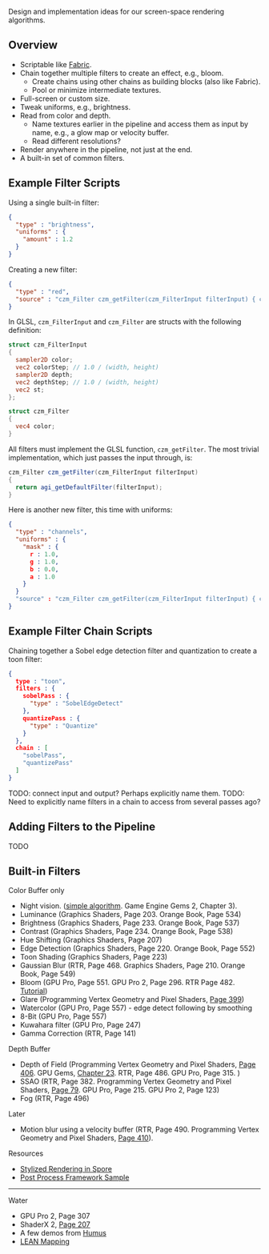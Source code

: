 Design and implementation ideas for our screen-space rendering algorithms.

## Overview

* Scriptable like [Fabric](https://github.com/AnalyticalGraphicsInc/cesium/wiki/Fabric).
* Chain together multiple filters to create an effect, e.g., bloom.
   * Create chains using other chains as building blocks (also like Fabric).
   * Pool or minimize intermediate textures.
* Full-screen or custom size.
* Tweak uniforms, e.g., brightness.
* Read from color and depth.
   * Name textures earlier in the pipeline and access them as input by name, e.g., a glow map or velocity buffer.
   * Read different resolutions?
* Render anywhere in the pipeline, not just at the end.
* A built-in set of common filters.

## Example Filter Scripts

Using a single built-in filter:
```json
{
  "type" : "brightness",
  "uniforms" : {
    "amount" : 1.2
  }
}
```

Creating a new filter:
```json
{
  "type" : "red",
  "source" : "czm_Filter czm_getFilter(czm_FilterInput filterInput) { czm_Filter f = agi_getDefaultFilter(filterInput); f.color = vec4(texture2D(filterInput.color, filterInput.st).r, 0.0, 0.0, 1.0); return f; }"
}
```

In GLSL, `czm_FilterInput` and `czm_Filter` are structs with the following definition:
```glsl
struct czm_FilterInput
{
  sampler2D color;
  vec2 colorStep; // 1.0 / (width, height)
  sampler2D depth;
  vec2 depthStep; // 1.0 / (width, height)
  vec2 st;
};

struct czm_Filter
{
  vec4 color;
}
```
All filters must implement the GLSL function, `czm_getFilter`.  The most trivial implementation, which just passes the input through, is:
```glsl
czm_Filter czm_getFilter(czm_FilterInput filterInput)
{
  return agi_getDefaultFilter(filterInput);
}
```
Here is another new filter, this time with uniforms:
```json
{
  "type" : "channels",
  "uniforms" : {
    "mask" : {
      r : 1.0,
      g : 1.0,
      b : 0.0,
      a : 1.0
    }
  }
  "source" : "czm_Filter czm_getFilter(czm_FilterInput filterInput) { czm_Filter f = agi_getDefaultFilter(filterInput); f.color = texture2D(filterInput.color, filterInput.st) * mask; return f; }"
}
```

## Example Filter Chain Scripts

Chaining together a Sobel edge detection filter and quantization to create a toon filter:
```json
{
  type : "toon",
  filters : {
    sobelPass : {
      "type" : "SobelEdgeDetect"
    },
    quantizePass : {
      "type" : "Quantize"
    }
  },
  chain : [
    "sobelPass",
    "quantizePass"
  ]
}
```

TODO: connect input and output?  Perhaps explicitly name them.
TODO: Need to explicitly name filters in a chain to access from several passes ago?

## Adding Filters to the Pipeline

TODO

## Built-in Filters

Color Buffer only
* Night vision.  ([simple algorithm](http://wtomandev.blogspot.com/2009/09/night-vision-effect.html).  Game Engine Gems 2, Chapter 3).
* Luminance (Graphics Shaders, Page 203.  Orange Book, Page 534)
* Brightness (Graphics Shaders, Page 233.  Orange Book, Page 537)
* Contrast (Graphics Shaders, Page 234.  Orange Book, Page 538)
* Hue Shifting (Graphics Shaders, Page 207)
* Edge Detection (Graphics Shaders, Page 220.  Orange Book, Page 552)
* Toon Shading (Graphics Shaders, Page 223)
* Gaussian Blur (RTR, Page 468.  Graphics Shaders, Page 210.  Orange Book, Page 549)
* Bloom (GPU Pro, Page 551.  GPU Pro 2, Page 296.  RTR Page 482.  [Tutorial](http://prideout.net/archive/bloom/index.php))
* Glare (Programming Vertex Geometry and Pixel Shaders, [Page 399](http://prelight.googlecode.com/files/Programming%20Vertex%20Geometry%20and%20Pixel%20Shaders.pdf))
* Watercolor (GPU Pro, Page 557) - edge detect following by smoothing
* 8-Bit (GPU Pro, Page 557)
* Kuwahara filter (GPU Pro, Page 247)
* Gamma Correction (RTR, Page 141)

Depth Buffer
* Depth of Field (Programming Vertex Geometry and Pixel Shaders, [Page 406](http://prelight.googlecode.com/files/Programming%20Vertex%20Geometry%20and%20Pixel%20Shaders.pdf).  GPU Gems, [Chapter 23](http://http.developer.nvidia.com/GPUGems/gpugems_ch23.html).  RTR, Page 486.  GPU Pro, Page 315.  )
* SSAO (RTR, Page 382.  Programming Vertex Geometry and Pixel Shaders, [Page 79](http://prelight.googlecode.com/files/Programming%20Vertex%20Geometry%20and%20Pixel%20Shaders.pdf).  GPU Pro, Page 215.  GPU Pro 2, Page 123)
* Fog (RTR, Page 496)

Later
* Motion blur using a velocity buffer (RTR, Page 490.  Programming Vertex Geometry and Pixel Shaders, [Page 410](http://prelight.googlecode.com/files/Programming%20Vertex%20Geometry%20and%20Pixel%20Shaders.pdf)).

Resources
* [Stylized Rendering in Spore](http://gpupro.blogspot.com/2010/05/stylized-rendering-in-spore.html)
* [Post Process Framework Sample](http://graphicsrunner.blogspot.com/2008/06/post-process-framework-sample.html)

-------

Water
* GPU Pro 2, Page 307
* ShaderX 2, [Page 207](http://tog.acm.org/resources/shaderx/Tips_and_Tricks_with_DirectX_9.pdf)
* A few demos from [Humus](http://www.humus.name/index.php?page=3D)
* [LEAN Mapping](http://www.csee.umbc.edu/~olano/papers/lean/)